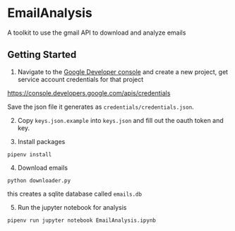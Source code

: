 EmailAnalysis
=============

A toolkit to use the gmail API to download and analyze emails

## Getting Started

1. Navigate to the [Google Developer console](https://console.developers.google.com/apis/credentials) and create a new project, get service account credentials for that project

https://console.developers.google.com/apis/credentials

Save the json file it generates as `credentials/credentials.json`.

2. Copy `keys.json.example` into `keys.json` and fill out the oauth token and key.


3. Install packages
```
pipenv install
```

4. Download emails

```
python downloader.py
```
this creates a sqlite database called `emails.db`

5. Run the jupyter notebook for analysis
```
pipenv run jupyter notebook EmailAnalysis.ipynb
```

